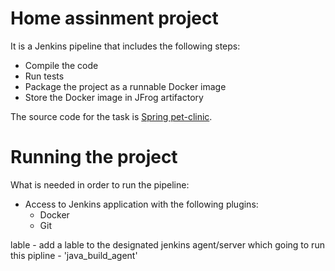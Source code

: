 # Home assinment project
It is a Jenkins pipeline that includes the following steps:
* Compile the code
* Run tests
* Package the project as a runnable Docker image
* Store the Docker image in JFrog artifactory

The source code for the task is [Spring pet-clinic](https://github.com/spring-projects/spring-petclinic).


# Running the project
What is needed in order to run the pipeline:
* Access to Jenkins application with the following plugins: 
  *  Docker
  *  Git


lable - add a lable to the designated jenkins agent/server which going to run this pipline - 'java_build_agent'
